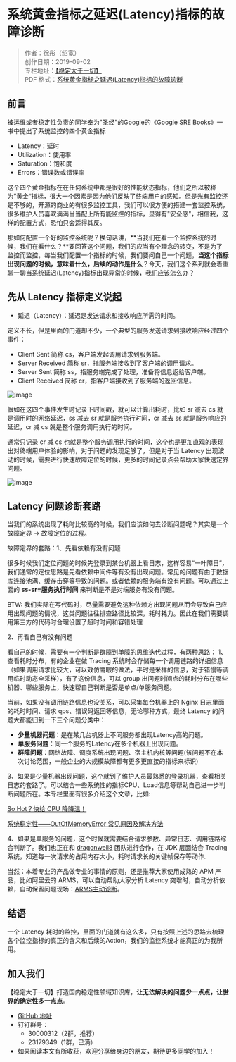 # 系统黄金指标之延迟(Latency)指标的故障诊断

> 作者：徐彤（绍宽）  
> 创作日期：2019-09-02  
> 专栏地址：[【稳定大于一切】](https://github.com/StabilityMan/StabilityGuide)  
> PDF 格式：[系统黄金指标之延迟(Latency)指标的故障诊断](https://github.com/StabilityMan/StabilityGuide/blob/master/docs/diagnosis/rootcause/pdf/系统黄金指标之延迟(Latency)指标的故障诊断.pdf)


## 前言

被运维或者稳定性负责的同学奉为"圣经"的Google的《Google SRE Books》一书中提出了系统监控的四个黄金指标

* Latency：延时
* Utilization：使用率
* Saturation：饱和度
* Errors：错误数或错误率

这个四个黄金指标在在任何系统中都是很好的性能状态指标，他们之所以被称为”黄金“指标，很大一个因素是因为他们反映了终端用户的感知。但是光有监控还是不够的，开源的商业的有很多监控工具，我们可以很方便的搭建一套监控系统，很多维护人员喜欢满满当当配上所有能监控的指标，显得有"安全感"，相信我，这样的配置方式，恐怕只会适得其反。

那如何配置一个好的监控系统呢？换句话讲，**当我们在看一个监控系统的时候，我们在看什么？**要回答这个问题，我们的应当有个理念的转变，不是为了监控而监控，每当我们配置一个指标的时候，我们要问自己一个问题，**当这个指标出现问题的时候，意味着什么，后续的动作是什么**？今天，我们这个系列就会着重聊一聊当系统延迟(Latency)指标出现异常的时候，我们应该怎么办？


## 先从 Latency 指标定义说起

* 延迟（Latency）：延迟是发送请求和接收响应所需的时间。

定义不长，但是里面的门道却不少，一个典型的服务发送请求到接收响应经过四个事件：

* Client Sent 简称 cs，客户端发起调用请求到服务端。
* Server Received 简称 sr，指服务端接收到了客户端的调用请求。
* Server Sent 简称 ss，指服务端完成了处理，准备将信息返给客户端。
* Client Received 简称 cr，指客户端接收到了服务端的返回信息。

![image](image/Latency示意图_1.png)


假如在这四个事件发生时记录下时间戳，就可以计算出耗时，比如 sr 减去 cs 就是调用时的网络延迟，ss 减去 sr 就是服务执行时间，cr 减去 ss 就是服务响应的延迟，cr 减 cs 就是整个服务调用执行的时间。

通常只记录 cr 减 cs 也就是整个服务调用执行的时间，这个也是更加直观的表现出对终端用户体验的影响，对于问题的发现足够了，但是对于当 Latency 出现波动的时候，需要进行快速故障定位的时候，更多的时间记录点会帮助大家快速定界问题。

![image](image/Latency示意图_2.png)


## Latency 问题诊断套路

当我们的系统出现了耗时比较高的时候，我们应该如何去诊断问题呢？其实是一个故障定界 -> 故障定位的过程。

故障定界的套路：1、先看依赖有没有问题

很多时候我们定位问题的时候先登录到某台机器上看日志，这样容易“一叶障目”，我们通常的定位思路是先看依赖中间件等有没有出现问题。常见的问题有由于数据库连接池满、缓存击穿等导致的问题。或者依赖的服务端有没有问题。可以通过上面的 **ss-sr=服务执行时间** 来判断是不是对端服务有没有问题。

BTW: 我们实际在写代码时，尽量需要避免这种依赖方出现问题从而会导致自己应用出现问题的情况，这类问题往往排查路径比较深，耗时耗力。因此在我们需要调用第三方的代码时合理设置了超时时间和容错处理

2、再看自己有没有问题

看自己的时候，需要有一个判断是群障到单障的思维迭代过程，有两种思路： 1、查看耗时分布，有的企业在做 Tracing 系统时会存储每一个调用链路的详细信息（如果调用请求比较大，可以效仿鹰眼的做法，平时是采样的信息，对于错慢等调用临时动态全采样），有了这份信息，可以 group 出问题时间点的耗时分布在哪些机器、哪些服务上，快速帮自己判断是否是单点/单服务问题。

当前，如果没有调用链路信息也没关系，可以采集每台机器上的 Nginx 日志里面的耗时时间、请求 qps、错误码返回等信息，无论哪种方式，最终 Latency 的问题大都能归到一下三个问题分类中：

* **少量机器问题**：是在某几台机器上不同服务都出现Latency高的问题。
* **单服务问题**：同一个服务的Latency在多个机器上出现问题。
* **群障问题**：网络故障、调度系统出现问题、宿主机内核等问题(该问题不在本次讨论范围，一般企业的大规模故障都有更多更直接的指标来标识)

3、如果是少量机器出现问题，这个就到了维护人员最熟悉的登录机器，查看相关日志的套路了。可以结合一些系统性的指标CPU、Load信息等帮助自己进一步判断问题所在。本专栏里面有很多介绍这个文章，比如:

[So Hot？快给 CPU 降降温！](https://github.com/StabilityMan/StabilityGuide/blob/master/docs/diagnosis/system/cpu/SoHot%EF%BC%9F%E5%BF%AB%E7%BB%99CPU%E9%99%8D%E9%99%8D%E6%B8%A9.md)

[系统稳定性——OutOfMemoryError 常见原因及解决方法](https://github.com/StabilityMan/StabilityGuide/blob/master/docs/diagnosis/jvm/exception/%E7%B3%BB%E7%BB%9F%E7%A8%B3%E5%AE%9A%E6%80%A7%E2%80%94%E2%80%94OutOfMemoryError%E5%B8%B8%E8%A7%81%E5%8E%9F%E5%9B%A0%E5%8F%8A%E8%A7%A3%E5%86%B3%E6%96%B9%E6%B3%95.md)

4、如果是单服务的问题，这个时候就需要结合请求参数、异常日志、调用链路综合判断了。我们也正在和 [dragonwell8](https://github.com/alibaba/dragonwell8) 团队进行合作，在 JDK 
层面结合 Tracing 系统，知道每一次请求的占用内存大小，耗时请求长的关键帧保存等动作.

当然：本着专业的产品做专业的事情的原则，还是推荐大家使用成熟的 APM 产品，比如阿里云的 ARMS，可以自动帮助大家分析 Latency 突增时，自动分析依赖，自动保留问题现场：[ARMS主动诊断](https://help.aliyun.com/document_detail/121540.html)。

## 结语
一个 Latency 耗时的监控，里面的门道就有这么多，只有按照上述的思路去梳理各个监控指标的真正的含义和后续的Action，我们的监控系统才能真正的为我所用。

## 加入我们
【稳定大于一切】打造国内稳定性领域知识库，**让无法解决的问题少一点点，让世界的确定性多一点点**。

* [GitHub 地址](https://github.com/StabilityMan/StabilityGuide)
* 钉钉群号：
	* 30000312（2群，推荐）
	* 23179349（1群，已满）
* 如果阅读本文有所收获，欢迎分享给身边的朋友，期待更多同学的加入！